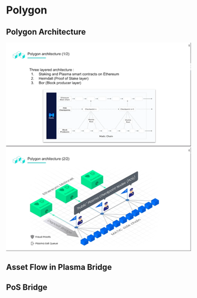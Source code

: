 # Polygon

## Polygon Architecture

![Alt text](image-1.png)
![Alt text](image-2.png)

## Asset Flow in Plasma Bridge

## PoS Bridge 
